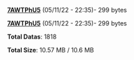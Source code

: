 [**7AWTPhU5**](/data/7AWTPhU5.txt) (05/11/22 - 22:35)- 299 bytes

[**7AWTPhU5**](/data/7AWTPhU5.txt) (05/11/22 - 22:35)- 299 bytes

**Total Datas**: 1818

**Total Size**: 10.57 MB / 10.6 MB